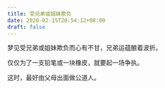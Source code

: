 ```yaml
---
title: 受兄弟或姐妹欺负
date: 2020-02-15T20:54:12+08:00
draft: false
---
```


梦见受兄弟或姐妹欺负而心有不甘，兄弟运蕴酿着波折。

仅仅为了一支铅笔或一块橡皮，就要起一场争执。

这时，最好由父母出面做公道人。

